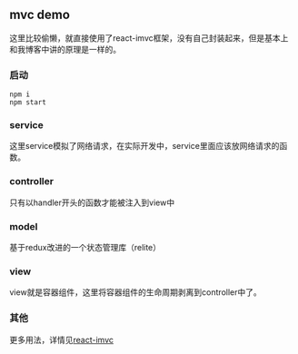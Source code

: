 ## mvc demo
这里比较偷懒，就直接使用了react-imvc框架，没有自己封装起来，但是基本上和我博客中讲的原理是一样的。
### 启动
```
npm i
npm start
```
### service
这里service模拟了网络请求，在实际开发中，service里面应该放网络请求的函数。
### controller
只有以handler开头的函数才能被注入到view中
### model
基于redux改进的一个状态管理库（relite）
### view
view就是容器组件，这里将容器组件的生命周期剥离到controller中了。
### 其他
更多用法，详情见[react-imvc](https://github.com/Lucifier129/react-imvc/blob/master/doc/index.md)